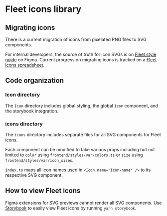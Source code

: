 # Fleet icons library

## Migrating icons

There is a current migration of icons from pixelated PNG files to SVG components.

For internal developers, the source of truth for icon SVGs is on [Fleet style guide](https://www./file/qbjRu8jf01BzEfdcge1dgu/Fleet-style-guide-2022-(WIP)?type=design&node-id=213-30309&t=kZelMf1i2hQ7GAaI-0) on Figma. Current progress on migrating icons is tracked on a [Fleet icons spreadsheet](https://docs.google.com/spreadsheets/d/1dNcppmEmnlDvozNKQZ7fgZlqkf7_delkDMtIJCJ2X20/edit?usp=sharing).

## Code organization

### Icon directory

The `Icon` directory includes global styling, the global `Icon` component, and the storybook integration.

### icons directory

The `icons` directory includes separate files for all SVG components for Fleet icons.

Each component can be modified to take various props including but not limited to `color` using `frontend/styles/var/colors.ts` or `size` using `frontend/styles/var/icon_sizes`.

`index.ts` maps all icon names used in `<Icon name="icon-name" />` to its respective SVG component.

## How to view Fleet icons

Figma extensions for SVG previews cannot render all SVG components. Use [Storybook](../../README.md#storybook) to easily view Fleet icons by running `yarn storybook`.

